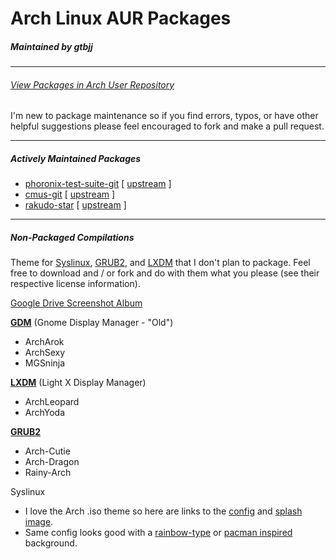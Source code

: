 # Arch Linux AUR Packages

##### Maintained by gtbjj

---

###### [View Packages in Arch User Repository](https://aur.archlinux.org/packages/?O=0&SeB=m&K=gtbjj&outdated=&SB=n&SO=a&PP=50&do_Search=Go)

I'm new to package maintenance so if you find errors, typos, or have other helpful suggestions please feel encouraged to fork and make a pull request.

-----------------------------

##### Actively Maintained Packages

* [phoronix-test-suite-git](https://github.com/gtbjj/pkgbuild/phoronix-test-suite-git) [ [upstream](https://github.com/phoronix-test-suite/phoronix-test-suite) ]
* [cmus-git](https://github.com/gtbjj/pkgbuild/cmus-git)	[ [upstream](https://github.com/cmus/cmus) ]
* [rakudo-star](https://github.com/gtbjj/pkgbuild/rakudo-star)	[ [upstream](http://rakudo.org/downloads/star/) ]

---

##### Non-Packaged Compilations

Theme for [Syslinux](https://wiki.archlinux.org/index.php/Syslinux), [GRUB2](https://wiki.archlinux.org/index.php/GRUB), and [LXDM](https://wiki.archlinux.org/index.php/LXDM) that I don't plan to package.  Feel free to download and / or fork and do with them what you please (see their respective license information).

[Google Drive Screenshot Album](https://drive.google.com/open?id=0B2RH_BSaD6YPY1dZR0x1S2QxZ1U&authuser=0)

[**GDM**](https://github.com/gtbjj/pkgbuild/tree/master/unpackaged/gdm) (Gnome Display Manager - "Old")
* ArchArok
* ArchSexy
* MGSninja

[**LXDM**](https://github.com/gtbjj/pkgbuild/tree/master/unpackaged/lxdm) (Light X Display Manager)
* ArchLeopard
* ArchYoda

[**GRUB2**](https://github.com/gtbjj/pkgbuild/tree/master/unpackaged/grub2)
* Arch-Cutie
* Arch-Dragon
* Rainy-Arch

Syslinux
* I love the Arch .iso theme so here are links to the [config](https://projects.archlinux.org/archiso.git/tree/configs/releng/syslinux) and [splash image](https://projects.archlinux.org/archiso.git/plain/configs/releng/syslinux/splash.png).
* Same config looks good with a [rainbow-type](http://www.wallpaperhi.com/Technology/Linux/minimalistic_linux_rainbows_arch_linux_2560x1600_wallpaper_97469) or [pacman inspired](http://technology.desktopnexus.com/wallpaper/39150/) background.

